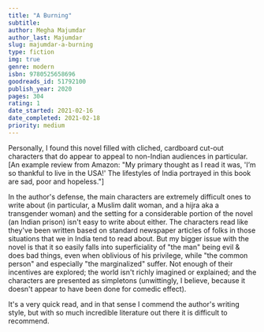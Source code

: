 ```yaml
---
title: "A Burning"
subtitle: 
author: Megha Majumdar
author_last: Majumdar
slug: majumdar-a-burning
type: fiction
img: true
genre: modern
isbn: 9780525658696
goodreads_id: 51792100
publish_year: 2020
pages: 304
rating: 1
date_started: 2021-02-16
date_completed: 2021-02-18
priority: medium
---
```


Personally, I found this novel filled with cliched, cardboard cut-out characters that do appear to appeal to non-Indian audiences in particular. [An example review from Amazon: "My primary thought as I read it was, 'I’m so thankful to live in the USA!' The lifestyles of India portrayed in this book are sad, poor and hopeless."]

In the author's defense, the main characters are extremely difficult ones to write about (in particular, a Muslim dalit woman, and a hijra aka a transgender woman) and the setting for a considerable portion of the novel (an Indian prison) isn't easy to write about either. The characters read like they've been written based on standard newspaper articles of folks in those situations that we in India tend to read about. But my bigger issue with the novel is that it so easily falls into superficiality of "the man" being evil & does bad things, even when oblivious of his privilege, while "the common person" and especially "the marginalized" suffer. Not enough of their incentives are explored; the world isn't richly imagined or explained; and the characters are presented as simpletons (unwittingly, I believe, because it doesn't appear to have been done for comedic effect).

It's a very quick read, and in that sense I commend the author's writing style, but with so much incredible literature out there it is difficult to recommend.
